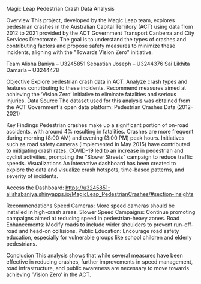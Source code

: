 Magic Leap Pedestrian Crash Data Analysis

Overview
This project, developed by the Magic Leap team, explores pedestrian crashes in the Australian Capital Territory (ACT) using data from 2012 to 2021 provided by the ACT Government Transport Canberra and City Services Directorate. The goal is to understand the types of crashes and contributing factors and propose safety measures to minimize these incidents, aligning with the "Towards Vision Zero" initiative.

Team
Alisha Baniya – U3245851
Sebastian Joseph – U3244376
Sai Likhita Damarla – U3244478

Objective
Explore pedestrian crash data in ACT.
Analyze crash types and features contributing to these incidents.
Recommend measures aimed at achieving the ‘Vision Zero’ initiative to eliminate fatalities and serious injuries.
Data Source
The dataset used for this analysis was obtained from the ACT Government's open data platform:
Pedestrian Crashes Data (2012-2021)

Key Findings
Pedestrian crashes make up a significant portion of on-road accidents, with around 4% resulting in fatalities.
Crashes are more frequent during morning (8:00 AM) and evening (3:00 PM) peak hours.
Initiatives such as road safety cameras (implemented in May 2015) have contributed to mitigating crash rates.
COVID-19 led to an increase in pedestrian and cyclist activities, prompting the "Slower Streets" campaign to reduce traffic speeds.
Visualizations
An interactive dashboard has been created to explore the data and visualize crash hotspots, time-based patterns, and severity of incidents.

Access the Dashboard:
https://u3245851-alishabaniya.shinyapps.io/MagicLeap_PedestrianCrashes/#section-insights

Recommendations
Speed Cameras: More speed cameras should be installed in high-crash areas.
Slower Speed Campaigns: Continue promoting campaigns aimed at reducing speed in pedestrian-heavy zones.
Road Enhancements: Modify roads to include wider shoulders to prevent run-off-road and head-on collisions.
Public Education: Encourage road safety education, especially for vulnerable groups like school children and elderly pedestrians.

Conclusion
This analysis shows that while several measures have been effective in reducing crashes, further improvements in speed management, road infrastructure, and public awareness are necessary to move towards achieving ‘Vision Zero’ in the ACT.
